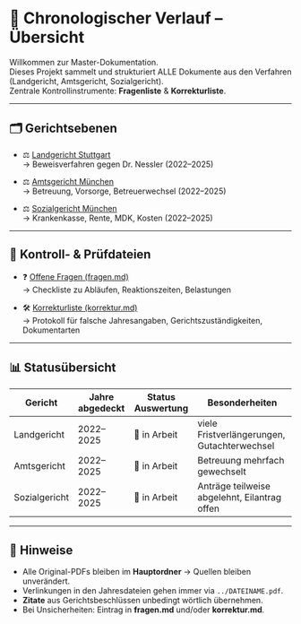 # 📖 Chronologischer Verlauf – Übersicht

Willkommen zur Master-Dokumentation.  
Dieses Projekt sammelt und strukturiert ALLE Dokumente aus den Verfahren (Landgericht, Amtsgericht, Sozialgericht).  
Zentrale Kontrollinstrumente: **Fragenliste** & **Korrekturliste**.

---

## 🗂️ Gerichtsebenen

- ⚖️ [Landgericht Stuttgart](../landgericht/README.md)  
  → Beweisverfahren gegen Dr. Nessler (2022–2025)

- ⚖️ [Amtsgericht München](../amtsgericht/README.md)  
  → Betreuung, Vorsorge, Betreuerwechsel (2022–2025)

- ⚖️ [Sozialgericht München](../sozialgericht/README.md)  
  → Krankenkasse, Rente, MDK, Kosten (2022–2025)

---

## 📑 Kontroll- & Prüfdateien

- ❓ [Offene Fragen (fragen.md)](../fragen.md)  
  → Checkliste zu Abläufen, Reaktionszeiten, Belastungen  

- 🛠️ [Korrekturliste (korrektur.md)](../korrektur.md)  
  → Protokoll für falsche Jahresangaben, Gerichtszuständigkeiten, Dokumentarten

---

## 📊 Statusübersicht

| Gericht         | Jahre abgedeckt | Status Auswertung | Besonderheiten |
|-----------------|-----------------|------------------|----------------|
| Landgericht     | 2022–2025       | 🔄 in Arbeit     | viele Fristverlängerungen, Gutachterwechsel |
| Amtsgericht     | 2022–2025       | 🔄 in Arbeit     | Betreuung mehrfach gewechselt |
| Sozialgericht   | 2022–2025       | 🔄 in Arbeit     | Anträge teilweise abgelehnt, Eilantrag offen |

---

## 📝 Hinweise
- Alle Original-PDFs bleiben im **Hauptordner** → Quellen bleiben unverändert.  
- Verlinkungen in den Jahresdateien gehen immer via `../DATEINAME.pdf`.  
- **Zitate** aus Gerichtsbeschlüssen unbedingt wörtlich übernehmen.  
- Bei Unsicherheiten: Eintrag in **fragen.md** und/oder **korrektur.md**.
